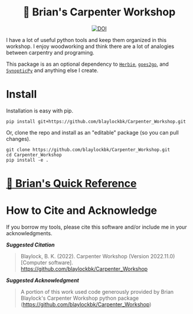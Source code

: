 <div align=center>

# 🧰 Brian's Carpenter Workshop

[![DOI](https://zenodo.org/badge/337500272.svg)](https://zenodo.org/badge/latestdoi/337500272)
    
</div>
    
I have a lot of useful python tools and keep them organized in this workshop. I enjoy woodworking and think there are a lot of analogies between carpentry and programing.

This package is as an optional dependency to [`Herbie`](https://github.com/blaylockbk/Herbie), [`goes2go`](https://github.com/blaylockbk/goes2go), and [`SynopticPy`](https://github.com/blaylockbk/SynopticPy) and anything else I create.

# Install

Installation is easy with pip.

```
pip install git+https://github.com/blaylockbk/Carpenter_Workshop.git
```

Or, clone the repo and install as an "editable" package (so you can pull changes).

```
git clone https://github.com/blaylockbk/Carpenter_Workshop.git
cd Carpenter_Workshop
pip install -e .
```

# [📕 Brian's Quick Reference](https://blaylockbk.github.io/Carpenter_Workshop/)


# How to Cite and Acknowledge
If you borrow my tools, please cite this software and/or include me in your acknowledgments.

***Suggested Citation***

>Blaylock, B. K. (2022). Carpenter Workshop (Version 2022.11.0) [Computer software]. https://github.com/blaylockbk/Carpenter_Workshop

***Suggested Acknowledgment***

> A portion of this work used code generously provided by Brian Blaylock's Carpenter Workshop python package (https://github.com/blaylockbk/Carpenter_Workshop)
